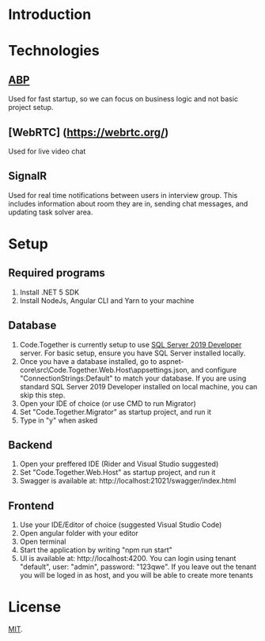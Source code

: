 # Introduction

# Technologies
## [ABP](https://aspnetboilerplate.com)
Used for fast startup, so we can focus on business logic and not basic project setup. 

## [WebRTC] (https://webrtc.org/) 
Used for live video chat

## SignalR
Used for real time notifications between users in interview group. This includes information about room they are in, sending chat messages, and updating task solver area.
 
# Setup
## Required programs
1. Install .NET 5 SDK
2. Install NodeJs, Angular CLI and Yarn to your machine


## Database
1. Code.Together is currently setup to use [SQL Server 2019 Developer](https://www.microsoft.com/en-us/sql-server/sql-server-downloads) server. For basic setup, ensure you have SQL Server installed locally. 
2. Once you have a database installed, go to aspnet-core\src\Code.Together.Web.Host\appsettings.json, and configure "ConnectionStrings:Default" to match your database. If you are using standard SQL Server 2019 Developer installed on local machine, you can skip this step.
3. Open your IDE of choice (or use CMD to run Migrator)
4. Set "Code.Together.Migrator" as startup project, and run it
5. Type in "y" when asked

## Backend
1. Open your preffered IDE (Rider and Visual Studio suggested)
2. Set "Code.Together.Web.Host" as startup project, and run it
3. Swagger is available at: http://localhost:21021/swagger/index.html

## Frontend
1. Use your IDE/Editor of choice (suggested Visual Studio Code)
2. Open angular folder with your editor
3. Open terminal
4. Start the application by writing "npm run start"
5. UI is available at: http://localhost:4200. You can login using tenant "default", user: "admin", password: "123qwe". If you leave out the tenant you will be loged in as host, and you will be able to create more tenants

# License
[MIT](LICENSE).
